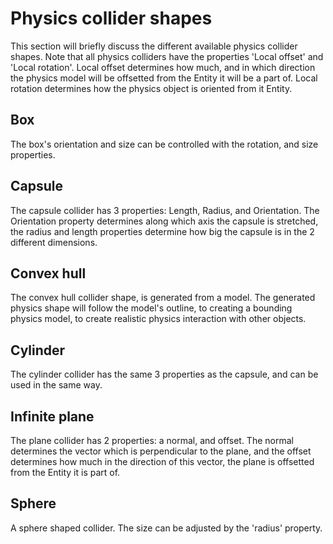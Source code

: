 # Physics collider shapes

This section will briefly discuss the different available physics collider shapes. Note that all physics colliders have the properties 'Local offset' and 'Local rotation'. Local offset determines how much, and in which direction the physics model will be offsetted from the Entity it will be a part of. Local rotation determines how the physics object is oriented from it Entity.

## Box

The box's orientation and size can be controlled with the rotation, and size properties. 

## Capsule

The capsule collider has 3 properties: Length, Radius, and Orientation. The Orientation property determines along which axis the capsule is stretched, the radius and length properties determine how big the capsule is in the 2 different dimensions.

## Convex hull

The convex hull collider shape, is generated from a model. The generated physics shape will follow the model's outline, to creating a bounding physics model, to create realistic physics interaction with other objects.

## Cylinder

The cylinder collider has the same 3 properties as the capsule, and can be used in the same way.

## Infinite plane

The plane collider has 2 properties: a normal, and offset. The normal determines the vector which is perpendicular to the plane, and the offset determines how much in the direction of this vector, the plane is offsetted from the Entity it is part of.

## Sphere

A sphere shaped collider. The size can be adjusted by the 'radius' property.
